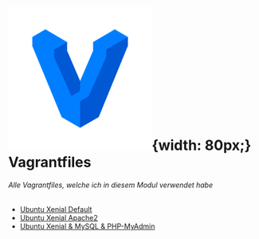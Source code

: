 # ![Vagrant Logo](/99-Images/vagrant.png "Vagrant"){width: 80px;} Vagrantfiles
###### Alle Vagrantfiles, welche ich in diesem Modul verwendet habe

  * [Ubuntu Xenial Default](./00-Ubuntu-Xenial-Default)
  * [Ubuntu Xenial Apache2](./10-Ubuntu-Xenial-Apache2)
  * [Ubuntu Xenial & MySQL & PHP-MyAdmin](./20-Ubuntu-Xenial-Apache2-MySQL-PHPMyAdmin)
